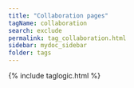 ```yaml
---
title: "Collaboration pages"
tagName: collaboration
search: exclude
permalink: tag_collaboration.html
sidebar: mydoc_sidebar
folder: tags
---
```

{% include taglogic.html %}
